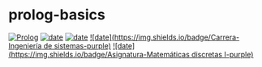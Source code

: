 # prolog-basics
[![Prolog](https://img.shields.io/badge/Lenguajes-Prolog-red)](https://www.swi-prolog.org/)
[![date](https://img.shields.io/badge/Semestre-2025-blue)]()
[![date](https://img.shields.io/badge/Universidad-UdeA-green)]()
[![date](https://img.shields.io/badge/Carrera-Ingeniería de sistemas-purple)]()
[![date](https://img.shields.io/badge/Asignatura-Matemáticas discretas I-purple)]()
